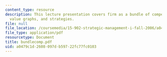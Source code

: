 ```yaml
---
content_type: resource
description: This lecture presentation covers firm as a bundle of competencies, options,
  value graphs, and strategies.
file: null
file_location: /coursemedia/15-902-strategic-management-i-fall-2006/a0479c1d2608097db59722fc77fc0103_bundlecomp.pdf
file_type: application/pdf
resourcetype: Document
title: bundlecomp.pdf
uid: a0479c1d-2608-097d-b597-22fc77fc0103
---
```

